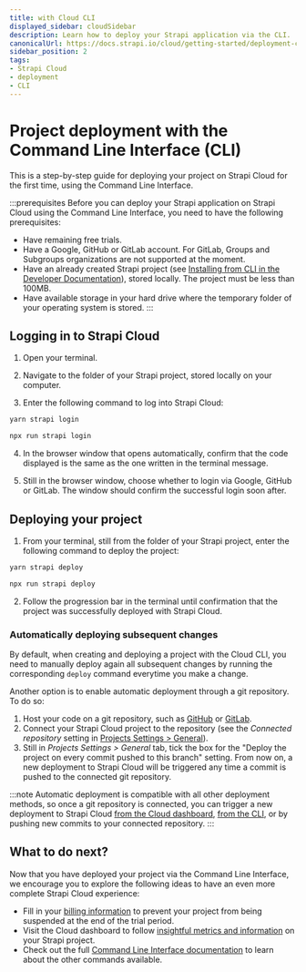 ```yaml
---
title: with Cloud CLI
displayed_sidebar: cloudSidebar
description: Learn how to deploy your Strapi application via the CLI.
canonicalUrl: https://docs.strapi.io/cloud/getting-started/deployment-cli.html
sidebar_position: 2
tags:
- Strapi Cloud
- deployment
- CLI
---
```


# Project deployment with the Command Line Interface (CLI)

This is a step-by-step guide for deploying your project on Strapi Cloud for the first time, using the Command Line Interface.

:::prerequisites
Before you can deploy your Strapi application on Strapi Cloud using the Command Line Interface, you need to have the following prerequisites:

- Have remaining free trials.
- Have a Google, GitHub or GitLab account. For GitLab, Groups and Subgroups organizations are not supported at the moment. <UpdatedBadge />
- Have an already created Strapi project (see [Installing from CLI in the Developer Documentation](/dev-docs/installation/cli)), stored locally. The project must be less than 100MB.
- Have available storage in your hard drive where the temporary folder of your operating system is stored.
:::

## Logging in to Strapi Cloud

1. Open your terminal.

2. Navigate to the folder of your Strapi project, stored locally on your computer.

3. Enter the following command to log into Strapi Cloud:

  <Tabs groupId="yarn-npm">
  <TabItem value="yarn" label="Yarn">

  ```bash
  yarn strapi login
  ```

  </TabItem>
  <TabItem value="npm" label="NPM">

  ```bash
  npx run strapi login
  ```

  </TabItem>
  </Tabs>

4. In the browser window that opens automatically, confirm that the code displayed is the same as the one written in the terminal message.

5. Still in the browser window, choose whether to login via Google, GitHub or GitLab. The window should confirm the successful login soon after.

## Deploying your project

1. From your terminal, still from the folder of your Strapi project, enter the following command to deploy the project:

  <Tabs groupId="yarn-npm">
  <TabItem value="yarn" label="Yarn">

  ```bash
  yarn strapi deploy
  ```

  </TabItem>
  <TabItem value="npm" label="NPM">

  ```bash
  npx run strapi deploy
  ```

  </TabItem>
  </Tabs>

2. Follow the progression bar in the terminal until confirmation that the project was successfully deployed with Strapi Cloud.

### Automatically deploying subsequent changes

By default, when creating and deploying a project with the Cloud CLI, you need to manually deploy again all subsequent changes by running the corresponding `deploy` command everytime you make a change.

Another option is to enable automatic deployment through a git repository. To do so:

1. Host your code on a git repository, such as [GitHub](https://www.github.com) or [GitLab](https://www.gitlab.com).
2. Connect your Strapi Cloud project to the repository (see the _Connected repository_ setting in [Projects Settings > General](/cloud/projects/settings#general)).
3. Still in _Projects Settings > General_ tab, tick the box for the "Deploy the project on every commit pushed to this branch" setting. From now on, a new deployment to Strapi Cloud will be triggered any time a commit is pushed to the connected git repository.

:::note
Automatic deployment is compatible with all other deployment methods, so once a git repository is connected, you can trigger a new deployment to Strapi Cloud [from the Cloud dashboard](/cloud/projects/deploys), [from the CLI](/cloud/cli/cloud-cli#strapi-deploy), or by pushing new commits to your connected repository.
:::

## <Icon name="fast-forward" /> What to do next?

Now that you have deployed your project via the Command Line Interface, we encourage you to explore the following ideas to have an even more complete Strapi Cloud experience:

- Fill in your [billing information](/cloud/account/account-billing) to prevent your project from being suspended at the end of the trial period.
- Visit the Cloud dashboard to follow [insightful metrics and information](/cloud/projects/overview) on your Strapi project.
- Check out the full [Command Line Interface documentation](/cloud/cli/cloud-cli) to learn about the other commands available.
